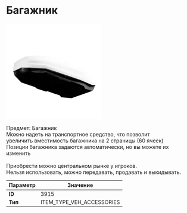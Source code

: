 # Багажник

![Item Image](../img/3915.webp?raw=true)

Предмет: Багажник<br>Можно надеть на транспортное средство, что позволит<br>увеличить вместимость багажника на 2 страницы (60 ячеек)<br>Позиции багажника задаются автоматически, но вы можете их изменить<br><br>Приобрести можно центральном рынке у игроков.<br>Нельзя использовать, можно передавать, продавать и выкидывать.


| Параметр | Значение |
|----------|----------|
| **ID** | 3915 |
| **Тип** | ITEM_TYPE_VEH_ACCESSORIES |

